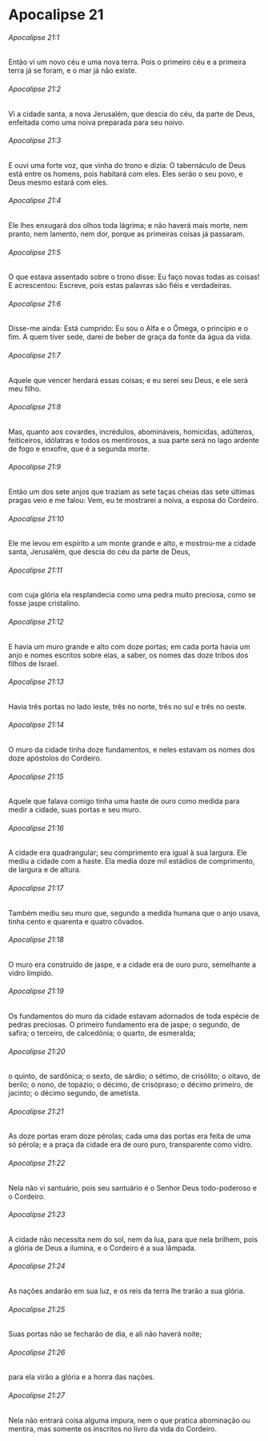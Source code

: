 # Apocalipse 21

###### Apocalipse 21:1

Então vi um novo céu e uma nova terra. Pois o primeiro céu e a primeira terra já se foram, e o mar já não existe.

###### Apocalipse 21:2

Vi a cidade santa, a nova Jerusalém, que descia do céu, da parte de Deus, enfeitada como uma noiva preparada para seu noivo.

###### Apocalipse 21:3

E ouvi uma forte voz, que vinha do trono e dizia: O tabernáculo de Deus está entre os homens, pois habitará com eles. Eles serão o seu povo, e Deus mesmo estará com eles.

###### Apocalipse 21:4

Ele lhes enxugará dos olhos toda lágrima; e não haverá mais morte, nem pranto, nem lamento, nem dor, porque as primeiras coisas já passaram.

###### Apocalipse 21:5

O que estava assentado sobre o trono disse: Eu faço novas todas as coisas! E acrescentou: Escreve, pois estas palavras são fiéis e verdadeiras.

###### Apocalipse 21:6

Disse-me ainda: Está cumprido: Eu sou o Alfa e o Ômega, o princípio e o fim. A quem tiver sede, darei de beber de graça da fonte da água da vida.

###### Apocalipse 21:7

Aquele que vencer herdará essas coisas; e eu serei seu Deus, e ele será meu filho.

###### Apocalipse 21:8

Mas, quanto aos covardes, incrédulos, abomináveis, homicidas, adúlteros, feiticeiros, idólatras e todos os mentirosos, a sua parte será no lago ardente de fogo e enxofre, que é a segunda morte.

###### Apocalipse 21:9

Então um dos sete anjos que traziam as sete taças cheias das sete últimas pragas veio e me falou: Vem, eu te mostrarei a noiva, a esposa do Cordeiro.

###### Apocalipse 21:10

Ele me levou em espírito a um monte grande e alto, e mostrou-me a cidade santa, Jerusalém, que descia do céu da parte de Deus,

###### Apocalipse 21:11

com cuja glória ela resplandecia como uma pedra muito preciosa, como se fosse jaspe cristalino.

###### Apocalipse 21:12

E havia um muro grande e alto com doze portas; em cada porta havia um anjo e nomes escritos sobre elas, a saber, os nomes das doze tribos dos filhos de Israel.

###### Apocalipse 21:13

Havia três portas no lado leste, três no norte, três no sul e três no oeste.

###### Apocalipse 21:14

O muro da cidade tinha doze fundamentos, e neles estavam os nomes dos doze apóstolos do Cordeiro.

###### Apocalipse 21:15

Aquele que falava comigo tinha uma haste de ouro como medida para medir a cidade, suas portas e seu muro.

###### Apocalipse 21:16

A cidade era quadrangular; seu comprimento era igual à sua largura. Ele mediu a cidade com a haste. Ela media doze mil estádios de comprimento, de largura e de altura.

###### Apocalipse 21:17

Também mediu seu muro que, segundo a medida humana que o anjo usava, tinha cento e quarenta e quatro côvados.

###### Apocalipse 21:18

O muro era construído de jaspe, e a cidade era de ouro puro, semelhante a vidro límpido.

###### Apocalipse 21:19

Os fundamentos do muro da cidade estavam adornados de toda espécie de pedras preciosas. O primeiro fundamento era de jaspe; o segundo, de safira; o terceiro, de calcedônia; o quarto, de esmeralda;

###### Apocalipse 21:20

o quinto, de sardônica; o sexto, de sárdio; o sétimo, de crisólito; o oitavo, de berilo; o nono, de topázio; o décimo, de crisópraso; o décimo primeiro, de jacinto; o décimo segundo, de ametista.

###### Apocalipse 21:21

As doze portas eram doze pérolas; cada uma das portas era feita de uma só pérola; e a praça da cidade era de ouro puro, transparente como vidro.

###### Apocalipse 21:22

Nela não vi santuário, pois seu santuário é o Senhor Deus todo-poderoso e o Cordeiro.

###### Apocalipse 21:23

A cidade não necessita nem do sol, nem da lua, para que nela brilhem, pois a glória de Deus a ilumina, e o Cordeiro é a sua lâmpada.

###### Apocalipse 21:24

As nações andarão em sua luz, e os reis da terra lhe trarão a sua glória.

###### Apocalipse 21:25

Suas portas não se fecharão de dia, e ali não haverá noite;

###### Apocalipse 21:26

para ela virão a glória e a honra das nações.

###### Apocalipse 21:27

Nela não entrará coisa alguma impura, nem o que pratica abominação ou mentira, mas somente os inscritos no livro da vida do Cordeiro.


